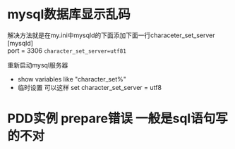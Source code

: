# mysql数据库显示乱码

解决方法就是在my.ini中mysqld的下面添加下面一行characeter_set_server<br>
[mysqld]<br>
port = 3306
`character_set_server=utf81`
  
  重新启动mysql服务器
  - show variables like "character_set%"
  - 临时设置 可以这样 set character_set_server = utf8
# PDD实例 prepare错误 一般是sql语句写的不对